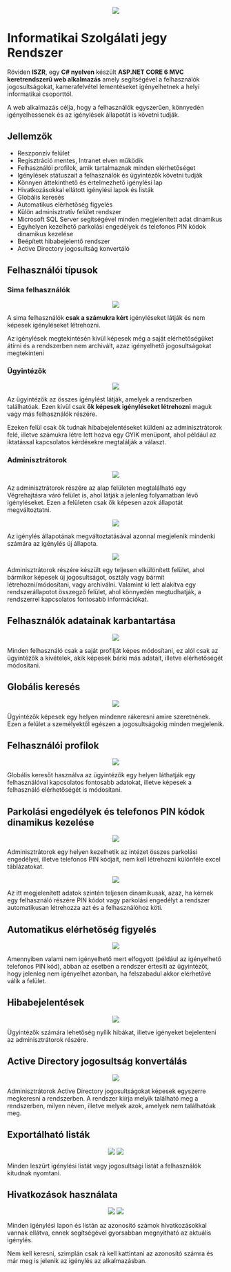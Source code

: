 ﻿<p align="center">
  <img src=".github/ISZR_Long_Trans.png">
</p>

# Informatikai Szolgálati jegy Rendszer

Röviden **ISZR**, egy **C# nyelven** készült **ASP.NET CORE 6 MVC keretrendszerű web alkalmazás** amely segítségével a felhasználók jogosultságokat, kamerafelvétel lementéseket igényelhetnek a helyi informatikai csoporttól.

A web alkalmazás célja, hogy a felhasználók egyszerűen, könnyedén igényelhessenek és az igénylések állapotát is követni tudják.

## Jellemzők

- Reszponzív felület
- Regisztráció mentes, Intranet elven működik
- Felhasználói profilok, amik tartalmaznak minden elérhetőséget
- Igénylések státuszait a felhasználók és ügyintézők követni tudják
- Könnyen áttekinthető és értelmezhető igénylési lap
- Hivatkozásokkal ellátott igénylési lapok és listák
- Globális keresés
- Automatikus elérhetőség figyelés
- Külön adminisztratív felület rendszer
- Microsoft SQL Server segítségével minden megjelenített adat dinamikus
- Egyhelyen kezelhető parkolási engedélyek és telefonos PIN kódok dinamikus kezelése
- Beépített hibabejelentő rendszer
- Active Directory jogosultság konvertáló

## Felhasználói típusok

### Sima felhasználók

<p align="center">
	<img src=".github/user.png">
</p>

A sima felhasználók **csak a számukra kért** igényléseket látják és nem képesek igényléseket létrehozni.

Az igénylések megtekintésén kívül képesek még a saját elérhetőségüket átírni és a rendszerben nem archivált, azaz igényelhető jogosultságokat megtekinteni

### Ügyintézők

<p align="center">
	<img src=".github/ugyintezo.png">
</p>

Az ügyintézők az összes igénylést látják, amelyek a rendszerben találhatóak. Ezen kívül csak **ők képesek igényléseket létrehozni** maguk vagy más felhasználók részére.

Ezeken felül csak ők tudnak hibabejelentéseket küldeni az adminisztrátorok felé, illetve számukra létre lett hozva egy GYIK menüpont, ahol például az iktatással kapcsolatos kérdésekre megtalálják a választ.

### Adminisztrátorok

<p align="center">
	<img src=".github/admin2.png">
</p>

Az adminisztrátorok részére az alap felületen megtalálható egy Végrehajtásra váró felület is, ahol látják a jelenleg folyamatban lévő igényléseket. Ezen a felületen csak ők képesen azok állapotát megváltoztatni.

<p align="center">
	<img src=".github/admin3.png">
</p>

Az igénylés állapotának megváltoztatásával azonnal megjelenik mindenki számára az igénylés új állapota.

<p align="center">
	<img src=".github/admin.png">
</p>

Adminisztrátorok részére készült egy teljesen elkülönített felület, ahol bármikor képesek új jogosultságot, osztály vagy bármit létrehozni/módosítani, vagy archiválni.
Valamint ki lett alakítva egy rendszerállapotot összegző felület, ahol könnyedén megtudhatják, a rendszerrel kapcsolatos fontosabb információkat.

## Felhasználók adatainak karbantartása

<p align="center">
	<img src=".github/userData.png">
</p>

Minden felhasználó csak a saját profilját képes módosítani, ez alól csak az ügyintézők a kivételek, akik képesek bárki más adatait, illetve elérhetőségét módosítani.

## Globális keresés

<p align="center">
	<img src=".github/globalSearch.png">
</p>

Ügyintézők képesek egy helyen mindenre rákeresni amire szeretnének. Ezen a felület a személyektől egészen a jogosultságokig minden megjelenik.

## Felhasználói profilok

<p align="center">
	<img src=".github/userProfile.png">
</p>

Globális keresőt használva az ügyintézők egy helyen láthatják egy felhasználóval kapcsolatos fontosabb adatokat, illetve képesek a felhasználó elérhetőségét is módosítani.

## Parkolási engedélyek és telefonos PIN kódok dinamikus kezelése

<p align="center">
	<img src=".github/parkingCars.png">
</p>

Adminisztrátorok egy helyen kezelhetik az intézet összes parkolási engedélyei, illetve telefonos PIN kódjait, nem kell létrehozni különféle excel táblázatokat.

<p align="center">
	<img src=".github/telefonpin.png">
</p>

Az itt megjelenített adatok szintén teljesen dinamikusak, azaz, ha kérnek egy felhasználó részére PIN kódot vagy parkolási engedélyt a rendszer automatikusan létrehozza azt és a felhasználóhoz köti.

## Automatikus elérhetőség figyelés

<p align="center">
	<img src=".github/autoCheck.png">
</p>

Amennyiben valami nem igényelhető mert elfogyott (például az igényelhető telefonos PIN kód), abban az esetben a rendszer értesíti az ügyintézőt, hogy jelenleg nem igényelhet azonban, ha felszabadul akkor elérhetővé válik a felület.

## Hibabejelentések

<p align="center">
	<img src=".github/helpdesk.png">
</p>

Ügyintézők számára lehetőség nyílik hibákat, illetve igényeket bejelenteni az adminisztrátorok részére.

## Active Directory jogosultság konvertálás

<p align="center">
	<img src=".github/permissionConvert.png">
</p>

Adminisztrátorok Active Directory jogosultságokat képesek egyszerre megkeresni a rendszerben. A rendszer kiírja melyik található meg a rendszerben, milyen néven, illetve melyek azok, amelyek nem találhatóak meg.

## Exportálható listák

<p align="center">
	<img src=".github/exportList.png">
	<img src=".github/exportList2.png">
</p>

Minden leszűrt igénylési listát vagy jogosultsági listát a felhasználók kitudnak nyomtani.

## Hivatkozások használata

<p align="center">
	<img src=".github/link2.png">
	<img src=".github/link1.png">
</p>

Minden igénylési lapon és listán az azonosító számok hivatkozásokkal vannak ellátva, ennek segítségével gyorsabban megnyitható az aktuális igénylés.
 
Nem kell keresni, szimplán csak rá kell kattintani az azonosító számra és már meg is jelenik az igénylés az alkalmazásban.
